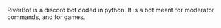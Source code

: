 RiverBot is a discord bot coded in python. It is a bot meant for moderator commands, and for games.
